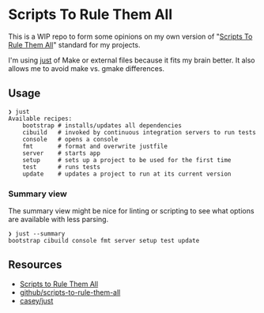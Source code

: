 # Scripts To Rule Them All

This is a WIP repo to form some opinions on my own version of "[Scripts To Rule Them All][Scripts to Rule Them All]" standard for my projects.

I'm using [just][casey/just] of Make or external files because it fits my brain better. 
It also allows me to avoid make vs. gmake differences. 

## Usage

<!-- [[[cog
import cog
import subprocess

result = subprocess.check_output(["just", "--list"], stderr=subprocess.STDOUT)
help = result.decode().strip()
cog.outl("```shell")
cog.outl("❯ just")
cog.outl(f"{help}")
cog.outl("```")
]]] -->
```shell
❯ just
Available recipes:
    bootstrap # installs/updates all dependencies
    cibuild   # invoked by continuous integration servers to run tests
    console   # opens a console
    fmt       # format and overwrite justfile
    server    # starts app
    setup     # sets up a project to be used for the first time
    test      # runs tests
    update    # updates a project to run at its current version
```
<!-- [[[end]]] -->


### Summary view

The summary view might be nice for linting or scripting to see what options are available with less parsing.

<!-- [[[cog
result = subprocess.check_output(["just", "--summary"], stderr=subprocess.STDOUT)
help = result.decode().strip()
cog.outl("```shell")
cog.outl("❯ just --summary")
cog.outl(f"{help}")
cog.outl("```")
]]] -->
```shell
❯ just --summary
bootstrap cibuild console fmt server setup test update
```
<!-- [[[end]]] -->

## Resources

- [Scripts to Rule Them All][Scripts to Rule Them All]
- [github/scripts-to-rule-them-all][github/scripts-to-rule-them-all]
- [casey/just][casey/just]

[casey/just]: https://github.com/casey/just
[github/scripts-to-rule-them-all]: https://github.com/github/scripts-to-rule-them-all
[Scripts to Rule Them All]: https://github.blog/2015-06-30-scripts-to-rule-them-all/
